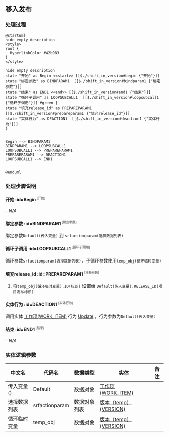 ## 移入发布 <!-- {docsify-ignore-all} -->

   

### 处理过程

```plantuml
@startuml
hide empty description
<style>
root {
  HyperlinkColor #42b983
}
</style>

hide empty description
state "开始" as Begin <<start>> [[$./shift_in_version#begin {"开始"}]]
state "绑定参数" as BINDPARAM1  [[$./shift_in_version#bindparam1 {"绑定参数"}]]
state "结束" as END1 <<end>> [[$./shift_in_version#end1 {"结束"}]]
state "循环子调用" as LOOPSUBCALL1  [[$./shift_in_version#loopsubcall1 {"循环子调用"}]] #green {
state "填充release_id" as PREPAREPARAM1  [[$./shift_in_version#prepareparam1 {"填充release_id"}]]
state "实体行为" as DEACTION1  [[$./shift_in_version#deaction1 {"实体行为"}]]
}


Begin --> BINDPARAM1
BINDPARAM1 --> LOOPSUBCALL1
LOOPSUBCALL1 --> PREPAREPARAM1
PREPAREPARAM1 --> DEACTION1
LOOPSUBCALL1 --> END1


@enduml
```


### 处理步骤说明

#### 开始 :id=Begin<sup class="footnote-symbol"> <font color=gray size=1>[开始]</font></sup>



*- N/A*
#### 绑定参数 :id=BINDPARAM1<sup class="footnote-symbol"> <font color=gray size=1>[绑定参数]</font></sup>



绑定参数`Default(传入变量)` 到 `srfactionparam(选择数据列表)`
#### 循环子调用 :id=LOOPSUBCALL1<sup class="footnote-symbol"> <font color=gray size=1>[循环子调用]</font></sup>



循环参数`srfactionparam(选择数据列表)`，子循环参数使用`temp_obj(循环临时变量)`
#### 填充release_id :id=PREPAREPARAM1<sup class="footnote-symbol"> <font color=gray size=1>[准备参数]</font></sup>



1. 将`temp_obj(循环临时变量).ID(标识)` 设置给  `Default(传入变量).RELEASE_ID(项目发布标识)`

#### 实体行为 :id=DEACTION1<sup class="footnote-symbol"> <font color=gray size=1>[实体行为]</font></sup>



调用实体 [工作项(WORK_ITEM)](module/ProjMgmt/Work_item.md) 行为 [Update](module/ProjMgmt/Work_item#行为) ，行为参数为`Default(传入变量)`

#### 结束 :id=END1<sup class="footnote-symbol"> <font color=gray size=1>[结束]</font></sup>



*- N/A*



### 实体逻辑参数

|    中文名   |    代码名    |  数据类型    |  实体   |备注 |
| --------| --------| -------- | -------- | --------   |
|传入变量(<i class="fa fa-check"/></i>)|Default|数据对象|[工作项(WORK_ITEM)](module/ProjMgmt/Work_item.md)||
|选择数据列表|srfactionparam|数据对象列表|[版本（temp）(VERSION)](module/ProjMgmt/Version.md)||
|循环临时变量|temp_obj|数据对象|[版本（temp）(VERSION)](module/ProjMgmt/Version.md)||
